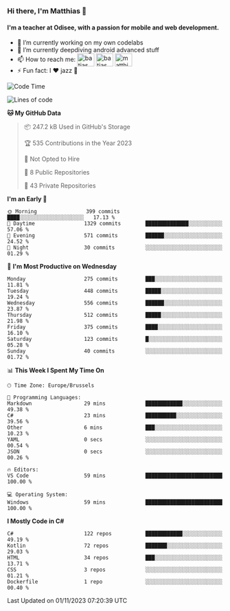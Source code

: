 ### Hi there, I'm Matthias 👋

#### I'm a teacher at Odisee, with a passion for mobile and web development.

- 🔭 I’m currently working on my own codelabs
- 🌱 I’m currently deepdiving android advanced stuff
- 📫 How to reach me: <a href="https://dev.to/batjas" target="_blank"><img align="center" src="https://raw.githubusercontent.com/rahuldkjain/github-profile-readme-generator/master/src/images/icons/Social/devto.svg" alt="batjas" height="30" width="40" /></a>
<a href="https://twitter.com/batjas" target="_blank"><img align="center" src="https://raw.githubusercontent.com/rahuldkjain/github-profile-readme-generator/master/src/images/icons/Social/twitter.svg" alt="batjas" height="30" width="40" /></a>
<a href="https://linkedin.com/in/matthiasdruwé" target="_blank"><img align="center" src="https://raw.githubusercontent.com/rahuldkjain/github-profile-readme-generator/master/src/images/icons/Social/linked-in-alt.svg" alt="matthiasdruwé" height="30" width="40" /></a>
- ⚡ Fun fact: I ❤ jazz 🎷


<!--START_SECTION:waka-->
![Code Time](http://img.shields.io/badge/Code%20Time-870%20hrs%2042%20mins-blue)

![Lines of code](https://img.shields.io/badge/From%20Hello%20World%20I%27ve%20Written-2.6%20million%20lines%20of%20code-blue)

**🐱 My GitHub Data** 

> 📦 247.2 kB Used in GitHub's Storage 
 > 
> 🏆 535 Contributions in the Year 2023
 > 
> 🚫 Not Opted to Hire
 > 
> 📜 8 Public Repositories 
 > 
> 🔑 43 Private Repositories 
 > 
**I'm an Early 🐤** 

```text
🌞 Morning                399 commits         ████░░░░░░░░░░░░░░░░░░░░░   17.13 % 
🌆 Daytime                1329 commits        ██████████████░░░░░░░░░░░   57.06 % 
🌃 Evening                571 commits         ██████░░░░░░░░░░░░░░░░░░░   24.52 % 
🌙 Night                  30 commits          ░░░░░░░░░░░░░░░░░░░░░░░░░   01.29 % 
```
📅 **I'm Most Productive on Wednesday** 

```text
Monday                   275 commits         ███░░░░░░░░░░░░░░░░░░░░░░   11.81 % 
Tuesday                  448 commits         █████░░░░░░░░░░░░░░░░░░░░   19.24 % 
Wednesday                556 commits         ██████░░░░░░░░░░░░░░░░░░░   23.87 % 
Thursday                 512 commits         █████░░░░░░░░░░░░░░░░░░░░   21.98 % 
Friday                   375 commits         ████░░░░░░░░░░░░░░░░░░░░░   16.10 % 
Saturday                 123 commits         █░░░░░░░░░░░░░░░░░░░░░░░░   05.28 % 
Sunday                   40 commits          ░░░░░░░░░░░░░░░░░░░░░░░░░   01.72 % 
```


📊 **This Week I Spent My Time On** 

```text
🕑︎ Time Zone: Europe/Brussels

💬 Programming Languages: 
Markdown                 29 mins             ████████████░░░░░░░░░░░░░   49.38 % 
C#                       23 mins             ██████████░░░░░░░░░░░░░░░   39.56 % 
Other                    6 mins              ███░░░░░░░░░░░░░░░░░░░░░░   10.23 % 
YAML                     0 secs              ░░░░░░░░░░░░░░░░░░░░░░░░░   00.54 % 
JSON                     0 secs              ░░░░░░░░░░░░░░░░░░░░░░░░░   00.26 % 

🔥 Editors: 
VS Code                  59 mins             █████████████████████████   100.00 % 

💻 Operating System: 
Windows                  59 mins             █████████████████████████   100.00 % 
```

**I Mostly Code in C#** 

```text
C#                       122 repos           ████████████░░░░░░░░░░░░░   49.19 % 
Kotlin                   72 repos            ███████░░░░░░░░░░░░░░░░░░   29.03 % 
HTML                     34 repos            ███░░░░░░░░░░░░░░░░░░░░░░   13.71 % 
CSS                      3 repos             ░░░░░░░░░░░░░░░░░░░░░░░░░   01.21 % 
Dockerfile               1 repo              ░░░░░░░░░░░░░░░░░░░░░░░░░   00.40 % 
```




 Last Updated on 01/11/2023 07:20:39 UTC
<!--END_SECTION:waka-->
